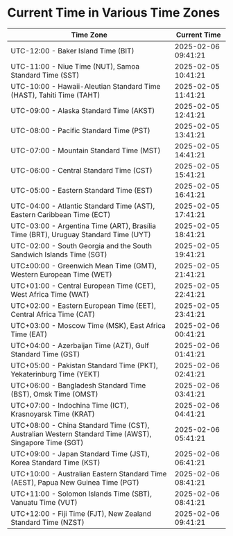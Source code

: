 # Current Time in Various Time Zones

| Time Zone | Current Time |
|-----------|--------------|
| UTC-12:00 - Baker Island Time (BIT) | 2025-02-06 09:41:21 |
| UTC-11:00 - Niue Time (NUT), Samoa Standard Time (SST) | 2025-02-05 10:41:21 |
| UTC-10:00 - Hawaii-Aleutian Standard Time (HAST), Tahiti Time (TAHT) | 2025-02-05 11:41:21 |
| UTC-09:00 - Alaska Standard Time (AKST) | 2025-02-05 12:41:21 |
| UTC-08:00 - Pacific Standard Time (PST) | 2025-02-05 13:41:21 |
| UTC-07:00 - Mountain Standard Time (MST) | 2025-02-05 14:41:21 |
| UTC-06:00 - Central Standard Time (CST) | 2025-02-05 15:41:21 |
| UTC-05:00 - Eastern Standard Time (EST) | 2025-02-05 16:41:21 |
| UTC-04:00 - Atlantic Standard Time (AST), Eastern Caribbean Time (ECT) | 2025-02-05 17:41:21 |
| UTC-03:00 - Argentina Time (ART), Brasília Time (BRT), Uruguay Standard Time (UYT) | 2025-02-05 18:41:21 |
| UTC-02:00 - South Georgia and the South Sandwich Islands Time (SGT) | 2025-02-05 19:41:21 |
| UTC±00:00 - Greenwich Mean Time (GMT), Western European Time (WET) | 2025-02-05 21:41:21 |
| UTC+01:00 - Central European Time (CET), West Africa Time (WAT) | 2025-02-05 22:41:21 |
| UTC+02:00 - Eastern European Time (EET), Central Africa Time (CAT) | 2025-02-05 23:41:21 |
| UTC+03:00 - Moscow Time (MSK), East Africa Time (EAT) | 2025-02-06 00:41:21 |
| UTC+04:00 - Azerbaijan Time (AZT), Gulf Standard Time (GST) | 2025-02-06 01:41:21 |
| UTC+05:00 - Pakistan Standard Time (PKT), Yekaterinburg Time (YEKT) | 2025-02-06 02:41:21 |
| UTC+06:00 - Bangladesh Standard Time (BST), Omsk Time (OMST) | 2025-02-06 03:41:21 |
| UTC+07:00 - Indochina Time (ICT), Krasnoyarsk Time (KRAT) | 2025-02-06 04:41:21 |
| UTC+08:00 - China Standard Time (CST), Australian Western Standard Time (AWST), Singapore Time (SGT) | 2025-02-06 05:41:21 |
| UTC+09:00 - Japan Standard Time (JST), Korea Standard Time (KST) | 2025-02-06 06:41:21 |
| UTC+10:00 - Australian Eastern Standard Time (AEST), Papua New Guinea Time (PGT) | 2025-02-06 08:41:21 |
| UTC+11:00 - Solomon Islands Time (SBT), Vanuatu Time (VUT) | 2025-02-06 08:41:21 |
| UTC+12:00 - Fiji Time (FJT), New Zealand Standard Time (NZST) | 2025-02-06 09:41:21 |
